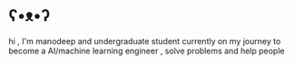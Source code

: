 #   ʕ•ᴥ•ʔ
hi , I'm manodeep and undergraduate student currently on my journey to become a AI/machine learning engineer , solve problems and help people


<!-- Proudly created with GPRM ( https://gprm.itsvg.in ) -->
